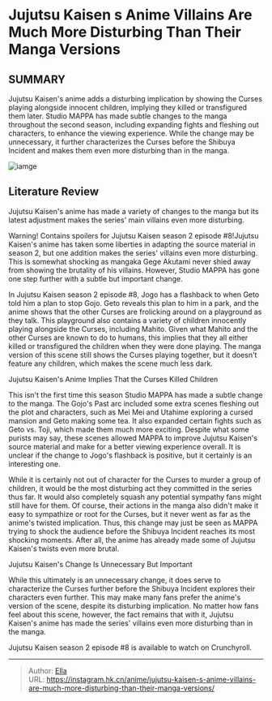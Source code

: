 # Jujutsu Kaisen s Anime Villains Are Much More Disturbing Than Their Manga Versions


## SUMMARY 



  Jujutsu Kaisen&#39;s anime adds a disturbing implication by showing the Curses playing alongside innocent children, implying they killed or transfigured them later.   Studio MAPPA has made subtle changes to the manga throughout the second season, including expanding fights and fleshing out characters, to enhance the viewing experience.   While the change may be unnecessary, it further characterizes the Curses before the Shibuya Incident and makes them even more disturbing than in the manga.  

![iamge](https://static1.srcdn.com/wordpress/wp-content/uploads/2023/09/jogo-from-jujutsu-kaisen-looks-evil.jpg)

## Literature Review

Jujutsu Kaisen&#39;s anime has made a variety of changes to the manga but its latest adjustment makes the series&#39; main villains even more disturbing.




Warning! Contains spoilers for Jujutsu Kaisen season 2 episode #8!Jujutsu Kaisen&#39;s anime has taken some liberties in adapting the source material in season 2, but one addition makes the series&#39; villains even more disturbing. This is somewhat shocking as mangaka Gege Akutami never shied away from showing the brutality of his villains. However, Studio MAPPA has gone one step further with a subtle but important change.




In Jujutsu Kaisen season 2 episode #8, Jogo has a flashback to when Geto told him a plan to stop Gojo. Geto reveals this plan to him in a park, and the anime shows that the other Curses are frolicking around on a playground as they talk. This playground also contains a variety of children innocently playing alongside the Curses, including Mahito. Given what Mahito and the other Curses are known to do to humans, this implies that they all either killed or transfigured the children when they were done playing. The manga version of this scene still shows the Curses playing together, but it doesn&#39;t feature any children, which makes the scene much less dark.


 Jujutsu Kaisen&#39;s Anime Implies That the Curses Killed Children 
          

This isn&#39;t the first time this season Studio MAPPA has made a subtle change to the manga. The Gojo&#39;s Past arc included some extra scenes fleshing out the plot and characters, such as Mei Mei and Utahime exploring a cursed mansion and Geto making some tea. It also expanded certain fights such as Geto vs. Toji, which made them much more exciting. Despite what some purists may say, these scenes allowed MAPPA to improve Jujutsu Kaisen&#39;s source material and make for a better viewing experience overall. It is unclear if the change to Jogo&#39;s flashback is positive, but it certainly is an interesting one.




While it is certainly not out of character for the Curses to murder a group of children, it would be the most disturbing act they committed in the series thus far. It would also completely squash any potential sympathy fans might still have for them. Of course, their actions in the manga also didn&#39;t make it easy to sympathize or root for the Curses, but it never went as far as the anime&#39;s twisted implication. Thus, this change may just be seen as MAPPA trying to shock the audience before the Shibuya Incident reaches its most shocking moments. After all, the anime has already made some of Jujutsu Kaisen&#39;s twists even more brutal.



 Jujutsu Kaisen&#39;s Change Is Unnecessary But Important 
          

While this ultimately is an unnecessary change, it does serve to characterize the Curses further before the Shibuya Incident explores their characters even further. This may make many fans prefer the anime&#39;s version of the scene, despite its disturbing implication. No matter how fans feel about this scene, however, the fact remains that with it, Jujutsu Kaisen&#39;s anime has made the series&#39; villains even more disturbing than in the manga.




Jujutsu Kaisen season 2 episode #8 is available to watch on Crunchyroll.



---

> Author: [Ella](https://instagram.hk.cn/)  
> URL: https://instagram.hk.cn/anime/jujutsu-kaisen-s-anime-villains-are-much-more-disturbing-than-their-manga-versions/  

